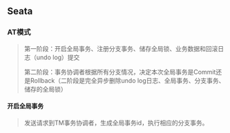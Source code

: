 ## Seata

### AT模式

> 第一阶段：开启全局事务、注册分支事务、储存全局锁、业务数据和回滚日志（undo log）提交
>
> 第二阶段：事务协调者根据所有分支情况，决定本次全局事务是Commit还是Rollback（二阶段是完全异步删除undo
> log日志、全局事务、分支事务、储存的全局锁）

#### 开启全局事务

> 发送请求到TM事务协调者，生成全局事务id，执行相应的分支事务。

